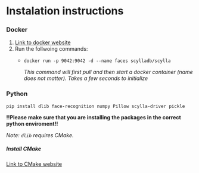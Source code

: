 # Instalation instructions
### Docker 
1. [Link to docker website](https://www.docker.com)
2. Run the follwoing commands:
   - `docker run -p 9042:9042 -d --name faces scylladb/scylla`

     *This command will first pull and then start a docker container (name does not matter). Takes a few seconds to initialize*

### Python 
`pip install dlib face-recognition numpy Pillow scylla-driver pickle`

**!!Please make sure that you are installing the packages in the correct python enviroment!!**

*Note: `dlib` requires CMake.*

##### Install CMake
[Link to CMake website](https://cmake.org)

     
